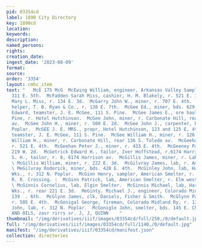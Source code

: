 ```yaml
---
pid: 03354cd
label: 1890 City Directory
key: 1890cd
location: 
keywords: 
description: 
named_persons: 
rights: 
creation_date: 
ingest_date: '2023-08-09'
format: 
source: 
order: '3354'
layout: cmhc_item
text: "   McE 175 McG  McEwing William, engineer, Arkansas Valley Sampling Wks, r.
  311 E. 5th.  McFadden Sarah Miss, cashier, H. M. Blakely, r. 521 E. 10th.  MecFaul
  Mary L. Miss, r. 134 E. 3d.  McGarry John W., miner, r. 707 E. 4th.  McGee Dennis,
  helper, T. B. Ryan & Co., r. 138 E. 7th.  McGee Ed., miner, bds. 629 E. 5th.  McGee
  Edward, teamster, J. E. McGee, 111 S. Pine.  McGee James E., ore hauler, 111 S.
  Pine, r. Hotel Hutchinson.  McGee John, miner, r. Carbonate Hill, rear 136 S. Toledo
  av.  McGee John H., miner, r. 500 E. 2d.  McGee John J., carpenter, bds. 1309 N.
  Poplar.  McGEE J. E. MRS., propr, Hotel Hutchinson, 123 and 125 E, 4th.  McGee William,
  teamster, J. E. McGee, 111 S. Pine.  McGee William H., miner, r. 126 E. 4th.  McGee
  William H., miner, r. Carbonate Hill, rear 136 S. Toledo av.  McGeehan Hugh, miner,
  r. 521 E. 4th.  McGeehan Peter J., miner, r. 433 E. 4th.  McGeeney Patrick J., r.
  219 W. 2d.  McGetrick Edward H., tailor, Iver Hoffstead, r.6174 Harrison av.  McGetrick
  S. H., tailor, r. 8, 6174 Harrison av.  McGillis James, miner, r. LaPlata Smelter,
  \ McGillis William, miner, r. 222 E. 3d.  McGilvray James, lab, r. American House.
  \ MeGilvray Roderick, miner, bds. 428 E. 4th.  McGinley John, lab, Harrison Red.
  Wks., r. 312 N. Poplar.  McGinn Henry, sampler, American Smelter, r. Elm west of
  R. R. Crossing. :  McGinn Patrick, lab, American Smelter, r. Elm west of R. R. Crossing.
  \ McGinnis Cornelius, lab, Elgin Smelter.  McGinnis Michael, lab, Harrison Red.
  Wks., r. rear 221 E. 3d.  MeGinty. Michael J., engineer, Colorado Midland Ry., r.
  139  . 6th.  McGlynn James, clk, Daniels, Fisher & Smith.  McGlynn Patrick, miner,
  r. 505 E. 4th.  McGonigal George, fireman, Colorado Midland Ry, r. 132 W. 4th.  McGonigle
  John, lab, r. 312 N. Poplar.  McGonigle John, smelter, bds. 145 E. Chestnut.  PAINTS
  AND OILS, zasr rirrs sr. J, J, QUINN    "
thumbnail: "/img/derivatives/iiif/images/03354cd/full/250,/0/default.jpg"
full: "/img/derivatives/iiif/images/03354cd/full/1140,/0/default.jpg"
manifest: "/img/derivatives/iiif/03354cd/manifest.json"
collection: directories
---
```

